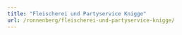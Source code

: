 ```yaml
---
title: "Fleischerei und Partyservice Knigge"
url: /ronnenberg/fleischerei-und-partyservice-knigge/
---
```

